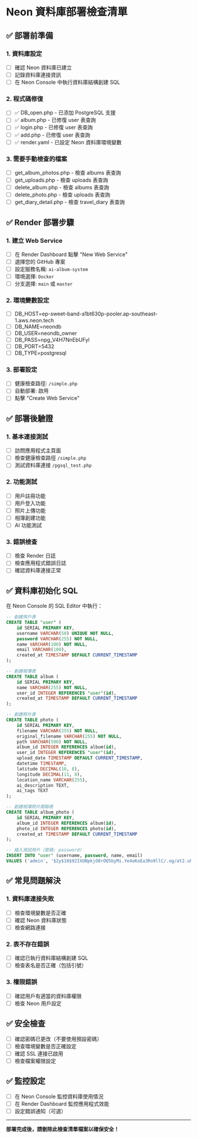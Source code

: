 # Neon 資料庫部署檢查清單

## ✅ 部署前準備

### 1. 資料庫設定
- [ ] 確認 Neon 資料庫已建立
- [ ] 記錄資料庫連接資訊
- [ ] 在 Neon Console 中執行資料庫結構創建 SQL

### 2. 程式碼修復
- [ ] ✅ DB_open.php - 已添加 PostgreSQL 支援
- [ ] ✅ album.php - 已修復 user 表查詢
- [ ] ✅ login.php - 已修復 user 表查詢
- [ ] ✅ add.php - 已修復 user 表查詢
- [ ] ✅ render.yaml - 已設定 Neon 資料庫環境變數

### 3. 需要手動檢查的檔案
- [ ] get_album_photos.php - 檢查 albums 表查詢
- [ ] get_uploads.php - 檢查 uploads 表查詢
- [ ] delete_album.php - 檢查 albums 表查詢
- [ ] delete_photo.php - 檢查 uploads 表查詢
- [ ] get_diary_detail.php - 檢查 travel_diary 表查詢

## ✅ Render 部署步驟

### 1. 建立 Web Service
- [ ] 在 Render Dashboard 點擊 "New Web Service"
- [ ] 選擇您的 GitHub 專案
- [ ] 設定服務名稱: `ai-album-system`
- [ ] 環境選擇: `Docker`
- [ ] 分支選擇: `main` 或 `master`

### 2. 環境變數設定
- [ ] DB_HOST=ep-sweet-band-a1bt630p-pooler.ap-southeast-1.aws.neon.tech
- [ ] DB_NAME=neondb
- [ ] DB_USER=neondb_owner
- [ ] DB_PASS=npg_V4H7NnEbUFyl
- [ ] DB_PORT=5432
- [ ] DB_TYPE=postgresql

### 3. 部署設定
- [ ] 健康檢查路徑: `/simple.php`
- [ ] 自動部署: 啟用
- [ ] 點擊 "Create Web Service"

## ✅ 部署後驗證

### 1. 基本連接測試
- [ ] 訪問應用程式主頁面
- [ ] 檢查健康檢查路徑 `/simple.php`
- [ ] 測試資料庫連接 `/pgsql_test.php`

### 2. 功能測試
- [ ] 用戶註冊功能
- [ ] 用戶登入功能
- [ ] 照片上傳功能
- [ ] 相簿創建功能
- [ ] AI 功能測試

### 3. 錯誤檢查
- [ ] 檢查 Render 日誌
- [ ] 檢查應用程式錯誤日誌
- [ ] 確認資料庫連接正常

## ✅ 資料庫初始化 SQL

在 Neon Console 的 SQL Editor 中執行：

```sql
-- 創建用戶表
CREATE TABLE "user" (
    id SERIAL PRIMARY KEY,
    username VARCHAR(50) UNIQUE NOT NULL,
    password VARCHAR(255) NOT NULL,
    name VARCHAR(100) NOT NULL,
    email VARCHAR(100),
    created_at TIMESTAMP DEFAULT CURRENT_TIMESTAMP
);

-- 創建相簿表
CREATE TABLE album (
    id SERIAL PRIMARY KEY,
    name VARCHAR(255) NOT NULL,
    user_id INTEGER REFERENCES "user"(id),
    created_at TIMESTAMP DEFAULT CURRENT_TIMESTAMP
);

-- 創建照片表
CREATE TABLE photo (
    id SERIAL PRIMARY KEY,
    filename VARCHAR(255) NOT NULL,
    original_filename VARCHAR(255) NOT NULL,
    path VARCHAR(500) NOT NULL,
    album_id INTEGER REFERENCES album(id),
    user_id INTEGER REFERENCES "user"(id),
    upload_date TIMESTAMP DEFAULT CURRENT_TIMESTAMP,
    datetime TIMESTAMP,
    latitude DECIMAL(10, 8),
    longitude DECIMAL(11, 8),
    location_name VARCHAR(255),
    ai_description TEXT,
    ai_tags TEXT
);

-- 創建相簿照片關聯表
CREATE TABLE album_photo (
    id SERIAL PRIMARY KEY,
    album_id INTEGER REFERENCES album(id),
    photo_id INTEGER REFERENCES photo(id),
    created_at TIMESTAMP DEFAULT CURRENT_TIMESTAMP
);

-- 插入測試用戶（密碼: password）
INSERT INTO "user" (username, password, name, email) 
VALUES ('admin', '$2y$10$92IXUNpkjO0rOQ5byMi.Ye4oKoEa3Ro9llC/.og/at2.uheWG/igi', '管理員', 'admin@example.com');
```

## ✅ 常見問題解決

### 1. 資料庫連接失敗
- [ ] 檢查環境變數是否正確
- [ ] 確認 Neon 資料庫狀態
- [ ] 檢查網路連接

### 2. 表不存在錯誤
- [ ] 確認已執行資料庫結構創建 SQL
- [ ] 檢查表名是否正確（包括引號）

### 3. 權限錯誤
- [ ] 確認用戶有適當的資料庫權限
- [ ] 檢查 Neon 用戶設定

## ✅ 安全檢查

- [ ] 確認密碼已更改（不要使用預設密碼）
- [ ] 檢查環境變數是否正確設定
- [ ] 確認 SSL 連接已啟用
- [ ] 檢查檔案權限設定

## ✅ 監控設定

- [ ] 在 Neon Console 監控資料庫使用情況
- [ ] 在 Render Dashboard 監控應用程式效能
- [ ] 設定錯誤通知（可選）

---

**部署完成後，請刪除此檢查清單檔案以確保安全！** 